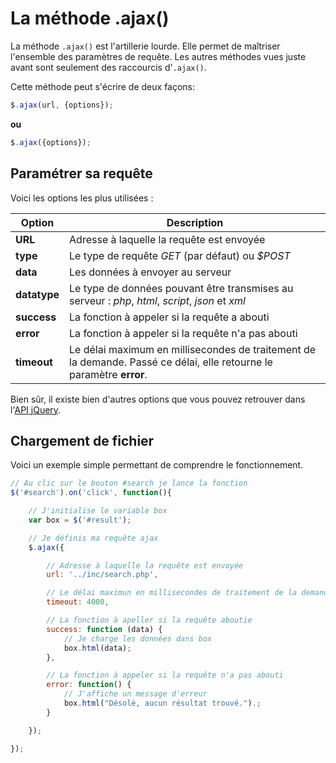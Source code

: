 # La méthode .ajax()


La méthode `.ajax()` est l'artillerie lourde. Elle permet de maîtriser l'ensemble des paramètres de requête.
Les autres méthodes vues juste avant sont seulement des raccourcis d'`.ajax()`.

Cette méthode peut s'écrire de deux façons:

```js
$.ajax(url, {options});
```
**ou**
```js
$.ajax({options});
```

## Paramétrer sa requête

Voici les options les plus utilisées :

| Option | Description |
| -- | -- |
| **URL** | Adresse à laquelle la requête est envoyée |
| **type** | Le type de requête *GET* (par défaut) ou *$POST* |
| **data** | Les données à envoyer au serveur |
| **datatype** | Le type de données pouvant être transmises au serveur : *php*, *html*, *script*, *json* et *xml* |
| **success** | La fonction à appeler si la requête a abouti |
| **error** | La fonction à appeler si la requête n'a pas abouti |
| **timeout** | Le délai maximum en millisecondes de traitement de la demande. Passé ce délai, elle retourne le paramètre **error**. |

Bien sûr, il existe bien d'autres options que vous pouvez retrouver dans l'[API jQuery](http://api.jquery.com/jQuery.ajax/).


## Chargement de fichier

Voici un exemple simple permettant de comprendre le fonctionnement.

```js
// Au clic sur le bouton #search je lance la fonction
$('#search').on('click', function(){

    // J'initialise le variable box
	var box = $('#result');

	// Je définis ma requête ajax
	$.ajax({

	    // Adresse à laquelle la requête est envoyée
    	url: '../inc/search.php',

    	// Le délai maximun en millisecondes de traitement de la demande
    	timeout: 4000,

    	// La fonction à apeller si la requête aboutie
    	success: function (data) {
    	    // Je charge les données dans box
    		box.html(data);
    	},

    	// La fonction à appeler si la requête n'a pas abouti
    	error: function() {
    	    // J'affiche un message d'erreur
    		box.html("Désolé, aucun résultat trouvé.").;
    	}

    });

});
```
